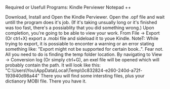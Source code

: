 Required or Usefull Programs:
Kindle Perviewer
Notepad ++


Download, Install and Open the Kindle Perviewer. Open the .opf file and wait untill the program does it's job. (If it's taking unsually long or it's finished was too fast, there's a possiablity that you did something wrong.)
Upon completion, you're going to be able to view your work. From File -> Export (Or ctrl+X) export a .mobi file and sideload it to youe Kindle.
NoteT: While trying to export, it is possiable to enconter a warning or an error stating something like: "Export might not be supported for certain book..".
Fear not. All you need to do is finding the temp folder location. By navigating to View -> Conversion log (Or simply ctrl+G), an exel file will be opened which will probably contain the path.
It will look like this: "C:\Users\You\AppData\Local\Temp\0c832824-e260-240d-a72f-193940d98a44"
There you will find some intersting files, plus your dictianory MOBI file. There you have it.